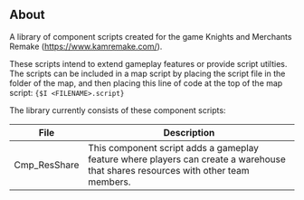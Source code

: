 ## About

A library of component scripts created for the game Knights and Merchants Remake (https://www.kamremake.com/).

These scripts intend to extend gameplay features or provide script utilties. The scripts can be included in a map script by placing the script file in the folder of the map, and then placing this line of code at the top of the map script: `{$I <FILENAME>.script}`

The library currently consists of these component scripts:

File | Description
--- | ---
Cmp_ResShare | This component script adds a gameplay feature where players can create a warehouse that shares resources with other team members.
